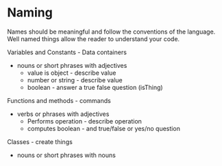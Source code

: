 # Naming

Names should be meaningful and follow the conventions of the language. Well named things allow the reader to understand your code.  

Variables and Constants - Data containers
* nouns or short phrases with adjectives
  * value is object - describe value
  * number or string - describe value
  * boolean - answer a true false question (isThing)

Functions and methods - commands
* verbs or phrases with adjectives
  * Performs operation - describe operation
  * computes boolean - and true/false or yes/no question

Classes - create things
* nouns or short phrases with nouns


